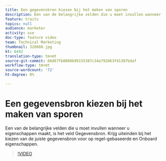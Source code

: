 ```yaml
---
title: Een gegevensbron kiezen bij het maken van sporen
description: Een van de belangrijke velden die u moet invullen wanneer u eigenschappen maakt, is het veld Gegevensbron. Krijg uiteinden bij het kiezen van de juiste gegevensbron voor op regel-gebaseerde en Onboard eigenschappen.
feature: traits
topics: null
audience: marketer
activity: use
doc-type: feature video
team: Technical Marketing
thumbnail: 326660.jpg
kt: 6442
translation-type: tm+mt
source-git-commit: 66d67fb8089b99155387c34a792063f41387bdaf
workflow-type: tm+mt
source-wordcount: '72'
ht-degree: 0%

---
```



# Een gegevensbron kiezen bij het maken van sporen

Een van de belangrijke velden die u moet invullen wanneer u eigenschappen maakt, is het veld Gegevensbron. Krijg uiteinden bij het kiezen van de juiste gegevensbron voor op regel-gebaseerde en Onboard eigenschappen.

>[!VIDEO](https://video.tv.adobe.com/v/326660/?quality=12&learn=on)
